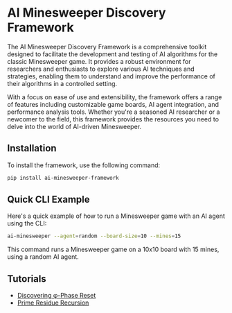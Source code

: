 # AI Minesweeper Discovery Framework

The AI Minesweeper Discovery Framework is a comprehensive toolkit designed to facilitate the development and testing of AI algorithms for the classic Minesweeper game. It provides a robust environment for researchers and enthusiasts to explore various AI techniques and strategies, enabling them to understand and improve the performance of their algorithms in a controlled setting.

With a focus on ease of use and extensibility, the framework offers a range of features including customizable game boards, AI agent integration, and performance analysis tools. Whether you're a seasoned AI researcher or a newcomer to the field, this framework provides the resources you need to delve into the world of AI-driven Minesweeper.

## Installation

To install the framework, use the following command:

```bash
pip install ai-minesweeper-framework
```

## Quick CLI Example

Here's a quick example of how to run a Minesweeper game with an AI agent using the CLI:

```bash
ai-minesweeper --agent=random --board-size=10 --mines=15
```

This command runs a Minesweeper game on a 10x10 board with 15 mines, using a random AI agent.

## Tutorials

- [Discovering φ-Phase Reset](tutorials/discovering_phi_phase_reset.md)
- [Prime Residue Recursion](tutorials/prime_residue_recursion.md)
